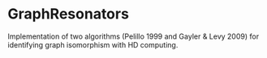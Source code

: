# GraphResonators
Implementation of two algorithms (Pelillo 1999 and Gayler & Levy 2009) for identifying graph isomorphism with HD computing.
